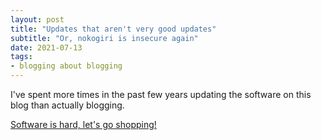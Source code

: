 ```yaml
---
layout: post
title: "Updates that aren't very good updates"
subtitle: "Or, nokogiri is insecure again"
date: 2021-07-13
tags:
- blogging about blogging
---
```


I've spent more times in the past few years updating the software on this blog than actually blogging.

[Software is hard, let's go shopping!](https://twitter.com/foone/status/1101593776093487104)
